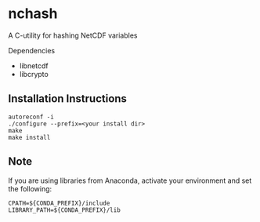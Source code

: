   nchash
  ======
  A C-utility for hashing NetCDF variables

  Dependencies
  * libnetcdf
  * libcrypto
  

Installation Instructions
-------------------------
```
autoreconf -i
./configure --prefix=<your install dir>
make
make install
```
Note
----

If you are using libraries from Anaconda, activate your environment and set the following:
```
CPATH=${CONDA_PREFIX}/include
LIBRARY_PATH=${CONDA_PREFIX}/lib
```
